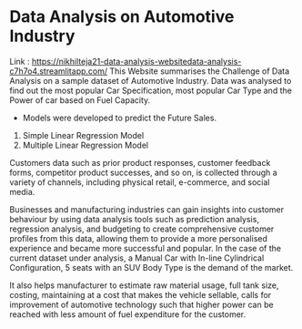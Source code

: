 # Data Analysis on Automotive Industry
Link : https://nikhilteja21-data-analysis-websitedata-analysis-c7h7o4.streamlitapp.com/
This Website summarises the Challenge of Data Analysis on a sample dataset of Automotive Industry.
Data was analysed to find out the most popular Car Specification, most popular Car Type and the Power of car based on Fuel Capacity.
- Models were developed to predict the Future Sales.
1. Simple Linear Regression Model
2. Multiple Linear Regression Model

Customers data such as prior product responses, customer feedback forms, competitor product successes, and so on, is collected through a variety of channels, including physical retail, e-commerce, and social media. 

Businesses and manufacturing industries can gain insights into customer behaviour by using data analysis tools such as prediction analysis, regression analysis, and budgeting to create comprehensive customer profiles from this data, allowing them to provide a more personalised experience and became more successful and popular.
In the case of the current dataset under analysis, a Manual Car with In-line Cylindrical Configuration, 5 seats with an SUV Body Type is the demand of the market.

It also helps manufacturer to estimate raw material usage, full tank size, costing, maintaining at a cost that makes the vehicle sellable, calls for improvement of automotive technology such that higher power can be reached with less amount of fuel expenditure for the customer.
